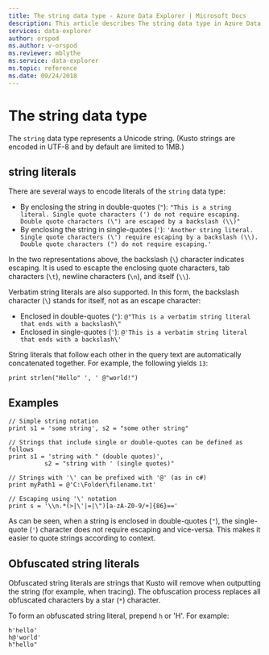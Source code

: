 ```yaml
---
title: The string data type - Azure Data Explorer | Microsoft Docs
description: This article describes The string data type in Azure Data Explorer.
services: data-explorer
author: orspod
ms.author: v-orspod
ms.reviewer: mblythe
ms.service: data-explorer
ms.topic: reference
ms.date: 09/24/2018
---
```

# The string data type

The `string` data type represents a Unicode string. (Kusto strings are encoded in UTF-8 and by default are limited to 1MB.)

## string literals

There are several ways to encode literals of the `string` data type:
* By enclosing the string in double-quotes (`"`): `"This is a string literal. Single quote characters (') do not require escaping. Double quote characters (\") are escaped by a backslash (\\)"`
* By enclosing the string in single-quotes (`'`): `'Another string literal. Single quote characters (\') require escaping by a backslash (\\). Double quote characters (") do not require escaping.'`

In the two representations above, the backslash (`\`) character indicates escaping.
It is used to escapte the enclosing quote characters, tab characters (`\t`),
newline characters (`\n`), and itself (`\\`).

Verbatim string literals are also supported. In this form, the backslash character (`\`) stands for itself,
not as an escape character:

* Enclosed in double-quotes (`"`): `@"This is a verbatim string literal that ends with a backslash\"`
* Enclosed in single-quotes (`'`): `@'This is a verbatim string literal that ends with a backslash\'`

String literals that follow each other in the query text are automatically
concatenated together. For example, the following yields `13`:

```kusto
print strlen("Hello" ', ' @"world!")
```

## Examples

```kusto
// Simple string notation
print s1 = 'some string', s2 = "some other string"

// Strings that include single or double-quotes can be defined as follows 
print s1 = 'string with " (double quotes)', 
          s2 = "string with ' (single quotes)"
          
// Strings with '\' can be prefixed with '@' (as in c#)
print myPath1 = @'C:\Folder\filename.txt'

// Escaping using '\' notation
print s = '\\n.*(>|\'|=|\")[a-zA-Z0-9/+]{86}=='
```

As can be seen, when a string is enclosed in double-quotes (`"`), the single-quote (`'`)
character does not require escaping and vice-versa. This makes it easier to quote strings
according to context.

## Obfuscated string literals

Obfuscated string literals are strings that Kusto will remove when outputting the string (for example, when tracing).
The obfuscation process replaces all obfuscated characters by a star (`*`) character.

To form an obfuscated string literal, prepend `h` or 'H'. For example:
```kusto
h'hello'
h@'world' 
h"hello"
```